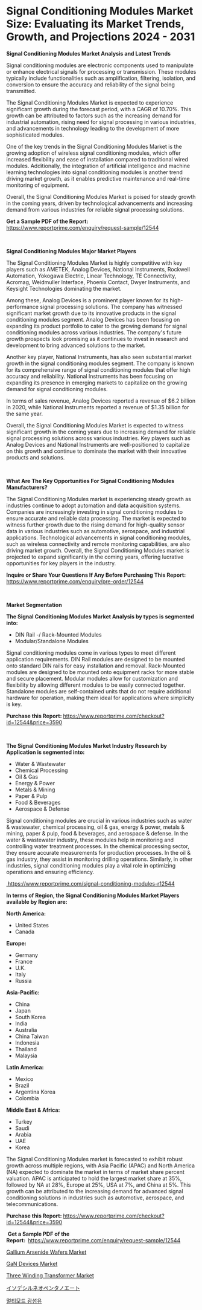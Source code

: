 <p><h1>Signal Conditioning Modules Market Size: Evaluating its Market Trends, Growth, and Projections 2024 - 2031</h1></p><p><strong>Signal Conditioning Modules Market Analysis and Latest Trends</strong></p>
<p><p>Signal conditioning modules are electronic components used to manipulate or enhance electrical signals for processing or transmission. These modules typically include functionalities such as amplification, filtering, isolation, and conversion to ensure the accuracy and reliability of the signal being transmitted.</p><p>The Signal Conditioning Modules Market is expected to experience significant growth during the forecast period, with a CAGR of 10.70%. This growth can be attributed to factors such as the increasing demand for industrial automation, rising need for signal processing in various industries, and advancements in technology leading to the development of more sophisticated modules.</p><p>One of the key trends in the Signal Conditioning Modules Market is the growing adoption of wireless signal conditioning modules, which offer increased flexibility and ease of installation compared to traditional wired modules. Additionally, the integration of artificial intelligence and machine learning technologies into signal conditioning modules is another trend driving market growth, as it enables predictive maintenance and real-time monitoring of equipment.</p><p>Overall, the Signal Conditioning Modules Market is poised for steady growth in the coming years, driven by technological advancements and increasing demand from various industries for reliable signal processing solutions.</p></p>
<p><strong>Get a Sample PDF of the Report:&nbsp;</strong> <a href="https://www.reportprime.com/enquiry/request-sample/12544">https://www.reportprime.com/enquiry/request-sample/12544</a></p>
<p>&nbsp;</p>
<p><strong>Signal Conditioning Modules Major Market Players</strong></p>
<p><p>The Signal Conditioning Modules Market is highly competitive with key players such as AMETEK, Analog Devices, National Instruments, Rockwell Automation, Yokogawa Electric, Linear Technology, TE Connectivity, Acromag, Weidmuller Interface, Phoenix Contact, Dwyer Instruments, and Keysight Technologies dominating the market.</p><p>Among these, Analog Devices is a prominent player known for its high-performance signal processing solutions. The company has witnessed significant market growth due to its innovative products in the signal conditioning modules segment. Analog Devices has been focusing on expanding its product portfolio to cater to the growing demand for signal conditioning modules across various industries. The company's future growth prospects look promising as it continues to invest in research and development to bring advanced solutions to the market.</p><p>Another key player, National Instruments, has also seen substantial market growth in the signal conditioning modules segment. The company is known for its comprehensive range of signal conditioning modules that offer high accuracy and reliability. National Instruments has been focusing on expanding its presence in emerging markets to capitalize on the growing demand for signal conditioning modules.</p><p>In terms of sales revenue, Analog Devices reported a revenue of $6.2 billion in 2020, while National Instruments reported a revenue of $1.35 billion for the same year.</p><p>Overall, the Signal Conditioning Modules Market is expected to witness significant growth in the coming years due to increasing demand for reliable signal processing solutions across various industries. Key players such as Analog Devices and National Instruments are well-positioned to capitalize on this growth and continue to dominate the market with their innovative products and solutions.</p></p>
<p>&nbsp;</p>
<p><strong>What Are The Key Opportunities For Signal Conditioning Modules Manufacturers?</strong></p>
<p><p>The Signal Conditioning Modules market is experiencing steady growth as industries continue to adopt automation and data acquisition systems. Companies are increasingly investing in signal conditioning modules to ensure accurate and reliable data processing. The market is expected to witness further growth due to the rising demand for high-quality sensor data in various industries such as automotive, aerospace, and industrial applications. Technological advancements in signal conditioning modules, such as wireless connectivity and remote monitoring capabilities, are also driving market growth. Overall, the Signal Conditioning Modules market is projected to expand significantly in the coming years, offering lucrative opportunities for key players in the industry.</p></p>
<p><strong>Inquire or Share Your Questions If Any Before Purchasing This Report:</strong> <a href="https://www.reportprime.com/enquiry/pre-order/12544">https://www.reportprime.com/enquiry/pre-order/12544</a></p>
<p>&nbsp;</p>
<p><strong>Market Segmentation</strong></p>
<p><strong>The Signal Conditioning Modules Market Analysis by types is segmented into:</strong></p>
<p><ul><li>DIN Rail -/ Rack-Mounted Modules</li><li>Modular/Standalone Modules</li></ul></p>
<p><p>Signal conditioning modules come in various types to meet different application requirements. DIN Rail modules are designed to be mounted onto standard DIN rails for easy installation and removal. Rack-Mounted modules are designed to be mounted onto equipment racks for more stable and secure placement. Modular modules allow for customization and flexibility by allowing different modules to be easily connected together. Standalone modules are self-contained units that do not require additional hardware for operation, making them ideal for applications where simplicity is key.</p></p>
<p><strong>Purchase this Report:&nbsp;</strong><a href="https://www.reportprime.com/checkout?id=12544&price=3590">https://www.reportprime.com/checkout?id=12544&price=3590</a></p>
<p>&nbsp;</p>
<p><strong>The Signal Conditioning Modules Market Industry Research by Application is segmented into:</strong></p>
<p><ul><li>Water & Wastewater</li><li>Chemical Processing</li><li>Oil & Gas</li><li>Energy & Power</li><li>Metals & Mining</li><li>Paper & Pulp</li><li>Food & Beverages</li><li>Aerospace & Defense</li></ul></p>
<p><p>Signal conditioning modules are crucial in various industries such as water & wastewater, chemical processing, oil & gas, energy & power, metals & mining, paper & pulp, food & beverages, and aerospace & defense. In the water & wastewater industry, these modules help in monitoring and controlling water treatment processes. In the chemical processing sector, they ensure accurate measurements for production processes. In the oil & gas industry, they assist in monitoring drilling operations. Similarly, in other industries, signal conditioning modules play a vital role in optimizing operations and ensuring efficiency.</p></p>
<p><a href="https://www.reportprime.com/signal-conditioning-modules-r12544">&nbsp;https://www.reportprime.com/signal-conditioning-modules-r12544</a></p>
<p><strong>In terms of Region, the Signal Conditioning Modules Market Players available by Region are:</strong></p>
<p>
    <p> <strong> North America: </strong>
        <ul>
            <li>United States</li>
            <li>Canada</li>
        </ul>
        </p> 
    <p> <strong> Europe: </strong>
        <ul>
            <li>Germany</li>
            <li>France</li>
            <li>U.K.</li>
            <li>Italy</li>
            <li>Russia</li>
        </ul>
        </p> 
    <p> <strong> Asia-Pacific: </strong>
        <ul>
            <li>China</li>
            <li>Japan</li>
            <li>South Korea</li>
            <li>India</li>
            <li>Australia</li>
            <li>China Taiwan</li>
            <li>Indonesia</li>
            <li>Thailand</li>
            <li>Malaysia</li>
        </ul>
        </p> 
    <p> <strong> Latin America: </strong>
        <ul>
            <li>Mexico</li>
            <li>Brazil</li>
            <li>Argentina Korea</li>
            <li>Colombia</li>
        </ul>
        </p> 
    <p> <strong> Middle East & Africa: </strong>
        <ul>
            <li>Turkey</li>
            <li>Saudi</li>
            <li>Arabia</li>
            <li>UAE</li>
            <li>Korea</li>
        </ul>
    </p>
    </p>
<p><p>The Signal Conditioning Modules market is forecasted to exhibit robust growth across multiple regions, with Asia Pacific (APAC) and North America (NA) expected to dominate the market in terms of market share percent valuation. APAC is anticipated to hold the largest market share at 35%, followed by NA at 28%, Europe at 25%, USA at 7%, and China at 5%. This growth can be attributed to the increasing demand for advanced signal conditioning solutions in industries such as automotive, aerospace, and telecommunications.</p></p>
<p><strong>Purchase this Report: </strong><a href="https://www.reportprime.com/checkout?id=12544&price=3590">https://www.reportprime.com/checkout?id=12544&price=3590</a></p>
<p>&nbsp;<strong>Get a Sample PDF of the Report:&nbsp;&nbsp;</strong><a href="https://www.reportprime.com/enquiry/request-sample/12544">https://www.reportprime.com/enquiry/request-sample/12544</a></p>
<p><strong></strong></p>
<p><p><a href="https://www.linkedin.com/pulse/global-gallium-arsenide-wafers-market-projected-grow-cagr-hnkwf">Gallium Arsenide Wafers Market</a></p><p><a href="https://www.linkedin.com/pulse/gan-devices-industry-analysis-report-its-market-size-share-cb3rf">GaN Devices Market</a></p><p><a href="https://github.com/flwellarose/Market-Research-Report-List-1/blob/main/three-winding-transformer-market.md">Three Winding Transformer Market</a></p><p><a href="https://medium.com/@candiceveum_27405/%E6%AC%A1%E3%81%AE%E6%96%87%E7%AB%A0%E3%82%92%E6%97%A5%E6%9C%AC%E8%AA%9E%E3%81%AB%E7%BF%BB%E8%A8%B3%E3%81%97%E3%81%BE%E3%81%99-%E5%9C%B0%E7%90%83%E3%81%AE%E3%82%A4%E3%82%BD%E3%83%87%E3%82%B7%E3%83%AB%E3%83%8D%E3%82%AA%E3%83%9A%E3%83%B3%E3%82%BF%E3%83%B3%E9%85%B8%E3%82%A8%E3%82%B9%E3%83%86%E3%83%AB%E5%B8%82%E5%A0%B4%E3%81%AE%E7%8A%B6%E6%B3%81-2024%E5%B9%B4%E3%81%8B%E3%82%892031%E5%B9%B4-%E3%81%8A%E3%82%88%E3%81%B3%E5%9C%B0%E5%9F%9F%E5%88%A5-%E8%A3%BD%E5%93%81%E5%88%A5-%E3%82%A8%E3%83%B3%E3%83%89%E3%83%A6%E3%83%BC%E3%82%B9%E5%88%A5%E3%81%AE%E4%BA%88%E6%B8%AC-1c03085e9002">イソデシルネオペンタノエート</a></p><p><a href="https://medium.com/@ava.lenovo_61085/%EA%B8%80%EB%A1%9C%EB%B2%8C-%EB%A9%80%ED%8B%B0%EB%AA%A8%EB%93%9C-%EA%B4%91%EC%84%AC%EC%9C%A0-%EC%8B%9C%EC%9E%A5-%EA%B7%9C%EB%AA%A8%EB%8A%94-%EC%97%B0%ED%8F%89%EA%B7%A0-%EC%84%B1%EC%9E%A5%EB%A5%A0-9-7-%EC%97%90-%EB%8B%AC%ED%95%A0-%EA%B2%83%EC%9C%BC%EB%A1%9C-%EC%98%88%EC%83%81%EB%90%98%EB%A9%B0-%EC%9D%B4-%EB%B3%B4%EA%B3%A0%EC%84%9C%EB%8A%94-2024%EB%85%84%EB%B6%80%ED%84%B0-2031%EB%85%84%EA%B9%8C%EC%A7%80%EC%9D%98-%EC%8B%9C%EC%9E%A5-%EC%84%B1%EC%9E%A5-%ED%8A%B8%EB%A0%8C%EB%93%9C-%EA%B8%B0%ED%9A%8C-%EC%98%88%EC%B8%A1%EC%9D%84-%EB%8B%A4%EB%A3%B9%EB%8B%88%EB%8B%A4-08a65f539ce5">멀티모드 광섬유</a></p></p>